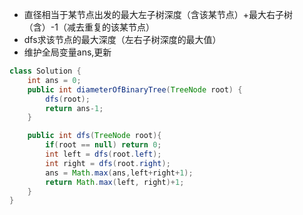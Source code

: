 - 直径相当于某节点出发的最大左子树深度（含该某节点）+最大右子树（含）-1（减去重复的该某节点）
- dfs求该节点的最大深度（左右子树深度的最大值）
- 维护全局变量ans,更新

``` java
class Solution {
    int ans = 0;
    public int diameterOfBinaryTree(TreeNode root) {
        dfs(root);
        return ans-1;
    }

    public int dfs(TreeNode root){
        if(root == null) return 0;
        int left = dfs(root.left);
        int right = dfs(root.right);
        ans = Math.max(ans,left+right+1);
        return Math.max(left, right)+1;
    }
}
```
